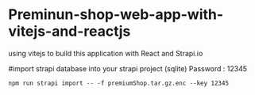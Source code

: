 # Preminun-shop-web-app-with-vitejs-and-reactjs
using vitejs to build this application with React and Strapi.io

#import strapi database into your strapi project (sqlite) Password : 12345
```
npm run strapi import -- -f premiumShop.tar.gz.enc --key 12345
```
